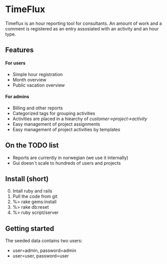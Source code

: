 TimeFlux
========

Timeflux is an hour reporting tool for consultants. An amount of work and a comment is registered as an entry
assosiated with an activity and an hour type.


Features
--------

#### For users

* Simple hour registration
* Month overview
* Public vacation overview

#### For admins

* Billing and other reports
* Categorized tags for grouping activities
* Activities are placed in a hiearchy of *customer->project->activity*
* Easy management of project assignments
* Easy management of project activities by templates


On the TODO list
----------------

* Reports are currently in norwegian (we use it internally)
* Gui doesn´t scale to hundreds of users and projects


Install (short)
---------------

0. Intall ruby and rails
1. Pull the code from git
2. %> rake gems:install
3. %> rake db:reset
4. %> ruby script/server


Getting started
---------------

The seeded data contains two users:

* user=admin, password=admin
* user=user, password=user